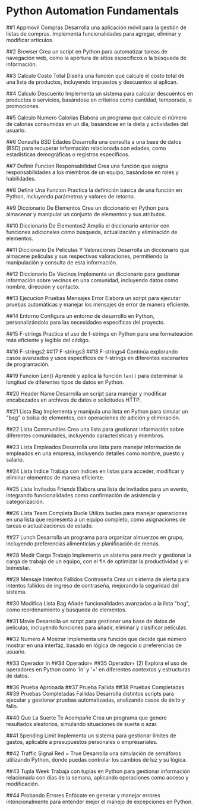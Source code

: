 # Python Automation Fundamentals

##1 Appmovil Compras
    Desarrolla una aplicación móvil para la gestión de listas de compras. Implementa funcionalidades para agregar, eliminar y modificar artículos.

##2 Browser
    Crea un script en Python para automatizar tareas de navegación web, como la apertura de sitios específicos o la búsqueda de información.

##3 Calculo Costo Total
    Diseña una función que calcule el costo total de una lista de productos, incluyendo impuestos y descuentos si aplican.

##4 Calculo Descuento
    Implementa un sistema para calcular descuentos en productos o servicios, basándose en criterios como cantidad, temporada, o promociones.

##5 Calculo Numero Calorias
    Elabora un programa que calcule el número de calorías consumidas en un día, basándose en la dieta y actividades del usuario.

##6 Consulta BSD Edades
    Desarrolla una consulta a una base de datos (BSD) para recuperar información relacionada con edades, como estadísticas demográficas o registros específicos.

##7 Definir Funcion Responsabilidad
    Crea una función que asigna responsabilidades a los miembros de un equipo, basándose en roles y habilidades.

##8 Definir Una Funcion
    Practica la definición básica de una función en Python, incluyendo parámetros y valores de retorno.

##9 Diccionario De Elementos
    Crea un diccionario en Python para almacenar y manipular un conjunto de elementos y sus atributos.

##10 Diccionario De Elementos2
    Amplía el diccionario anterior con funciones adicionales como búsqueda, actualización y eliminación de elementos.

##11 Diccionario De Peliculas Y Valoraciones
    Desarrolla un diccionario que almacene películas y sus respectivas valoraciones, permitiendo la manipulación y consulta de esta información.

##12 Diccionario De Vecinos
    Implementa un diccionario para gestionar información sobre vecinos en una comunidad, incluyendo datos como nombre, dirección y contacto.

##13 Ejecucion Pruebas Mensajes Error
    Elabora un script para ejecutar pruebas automáticas y manejar los mensajes de error de manera eficiente.

##14 Entorno
    Configura un entorno de desarrollo en Python, personalizándolo para las necesidades específicas del proyecto.

##15 F-strings
    Practica el uso de f-strings en Python para una formateación más eficiente y legible del código.

##16 F-strings2
##17 F-strings3
##18 F-strings4
    Continúa explorando casos avanzados y usos específicos de f-strings en diferentes escenarios de programación.

##19 Funcion Len()
    Aprende y aplica la función `len()` para determinar la longitud de diferentes tipos de datos en Python.

##20 Header Name
    Desarrolla un script para manejar y modificar encabezados en archivos de datos o solicitudes HTTP.

##21 Lista Bag
    Implementa y manipula una lista en Python para simular un "bag" o bolsa de elementos, con operaciones de adición y eliminación.

##22 Lista Communities
    Crea una lista para gestionar información sobre diferentes comunidades, incluyendo características y miembros.

##23 Lista Empleados
    Desarrolla una lista para manejar información de empleados en una empresa, incluyendo detalles como nombre, puesto y salario.

##24 Lista Indice
    Trabaja con índices en listas para acceder, modificar y eliminar elementos de manera eficiente.

##25 Lista Invitados Friends
    Elabora una lista de invitados para un evento, integrando funcionalidades como confirmación de asistencia y categorización.

##26 Lista Team Completa Bucle
    Utiliza bucles para manejar operaciones en una lista que representa a un equipo completo, como asignaciones de tareas o actualizaciones de estado.

##27 Lunch
    Desarrolla un programa para organizar almuerzos en grupo, incluyendo preferencias alimenticias y planificación de menús.

##28 Medir Carga Trabajo
    Implementa un sistema para medir y gestionar la carga de trabajo de un equipo, con el fin de optimizar la productividad y el bienestar.

##29 Mensaje Intentos Fallidos Contraseña
    Crea un sistema de alerta para intentos fallidos de ingreso de contraseña, mejorando la seguridad del sistema.

##30 Modifica Lista Bag
    Añade funcionalidades avanzadas a la lista "bag", como reordenamiento y búsqueda de elementos.

##31 Movie
    Desarrolla un script para gestionar una base de datos de películas, incluyendo funciones para añadir, eliminar y clasificar películas.

##32 Numero A Mostrar
    Implementa una función que decide qué número mostrar en una interfaz, basado en lógica de negocio o preferencias de usuario.

##33 Operador In
##34 Operador+
##35 Operador+ (2)
    Explora el uso de operadores en Python como 'in' y '+' en diferentes contextos y estructuras de datos.

##36 Prueba Aprobada
##37 Prueba Fallida
##38 Pruebas Completadas
##39 Pruebas Completadas Fallidas
    Desarrolla distintos scripts para ejecutar y gestionar pruebas automatizadas, analizando casos de éxito y fallo.

##40 Que La Suerte Te Acompañe
    Crea un programa que genere resultados aleatorios, simulando situaciones de suerte o azar.

##41 Spending Limit
    Implementa un sistema para gestionar límites de gastos, aplicable a presupuestos personales o empresariales.

##42 Traffic Signal Red = True
    Desarrolla una simulación de semáforos utilizando Python, donde puedas controlar los cambios de luz y su lógica.

##43 Tupla Week
    Trabaja con tuplas en Python para gestionar información relacionada con días de la semana, aplicando operaciones como acceso y modificación.

##44 Probando Errores
    Enfócate en generar y manejar errores intencionalmente para entender mejor el manejo de excepciones en Python.
